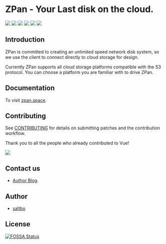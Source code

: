 ZPan - Your Last disk on the cloud. 
=========================

[![](https://github.com/saltbo/zpan/workflows/build/badge.svg)](https://github.com/saltbo/zpan/actions?query=workflow%3Abuild)
[![](https://codecov.io/gh/saltbo/zpan/branch/master/graph/badge.svg)](https://codecov.io/gh/saltbo/zpan)
[![](https://wakatime.com/badge/github/saltbo/zpan.svg)](https://wakatime.com/badge/github/saltbo/zpan)
[![](https://api.codacy.com/project/badge/Grade/88817db9b3b04c0293c9d001d574a5ef)](https://app.codacy.com/manual/saltbo/zpan?utm_source=github.com&utm_medium=referral&utm_content=saltbo/zpan&utm_campaign=Badge_Grade_Dashboard)
[![](https://img.shields.io/github/v/release/saltbo/zpan.svg)](https://github.com/saltbo/github.com/saltbo/zpan/releases)
[![](https://img.shields.io/github/license/saltbo/zpan.svg)](https://github.com/saltbo/github.com/saltbo/zpan/blob/master/LICENSE)


## Introduction
ZPan is committed to creating an unlimited speed network disk system, so we use the client to connect directly to cloud storage for design.

Currently ZPan supports all cloud storage platforms compatible with the S3 protocol. You can choose a platform you are familiar with to drive ZPan.

## Documentation
To visit [zpan.space](https://zpan.space).

## Contributing
See [CONTRIBUTING](CONTRIBUTING.md) for details on submitting patches and the contribution workflow.

Thank you to all the people who already contributed to Vue!

<a href="https://opencollective.com/zpan#support"><img src="https://opencollective.com/zpan/contributors.svg?width=890" /></a>

## Contact us
- [Author Blog](https://saltbo.cn).

## Author
- [saltbo](https://github.com/saltbo)

## License
[![FOSSA Status](https://app.fossa.com/api/projects/git%2Bgithub.com%2Fsaltbo%2Fzpan.svg?type=large)](https://app.fossa.com/projects/git%2Bgithub.com%2Fsaltbo%2Fzpan?ref=badge_large)
